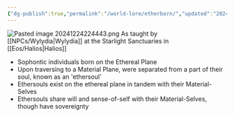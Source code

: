 ```yaml
---
{"dg-publish":true,"permalink":"/world-lore/etherborn/","updated":"2024-12-24T22:44:44.677-05:00"}
---
```


![Pasted image 20241224224443.png](/img/user/Images/Pasted%20image%2020241224224443.png)
As taught by [[NPCs/Wylydia\|Wylydia]] at the Starlight Sanctuaries in [[Eos/Halios\|Halios]]

- Sophontic individuals born on the Ethereal Plane
- Upon traversing to a Material Plane, were separated from a part of their soul, known as an 'ethersoul'
- Ethersouls exist on the ethereal plane in tandem with their Material-Selves
- Ethersouls share will and sense-of-self with their Material-Selves, though have sovereignty 